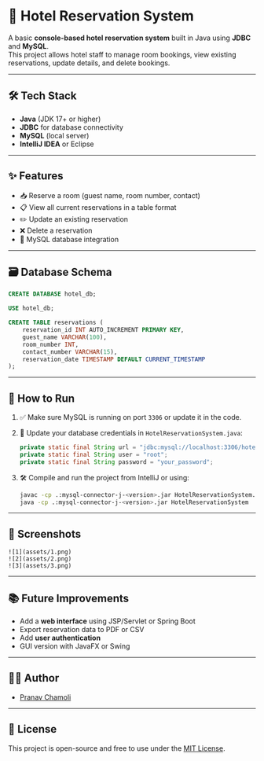 # 🏨 Hotel Reservation System

A basic **console-based hotel reservation system** built in Java using **JDBC** and **MySQL**.  
This project allows hotel staff to manage room bookings, view existing reservations, update details, and delete bookings.

---

## 🛠 Tech Stack

- **Java** (JDK 17+ or higher)
- **JDBC** for database connectivity
- **MySQL** (local server)
- **IntelliJ IDEA** or Eclipse

---

## ✨ Features

- 📥 Reserve a room (guest name, room number, contact)
- 📋 View all current reservations in a table format
- ✏️ Update an existing reservation
- ❌ Delete a reservation
- 💾 MySQL database integration

---

## 🗃️ Database Schema

```sql
CREATE DATABASE hotel_db;

USE hotel_db;

CREATE TABLE reservations (
    reservation_id INT AUTO_INCREMENT PRIMARY KEY,
    guest_name VARCHAR(100),
    room_number INT,
    contact_number VARCHAR(15),
    reservation_date TIMESTAMP DEFAULT CURRENT_TIMESTAMP
);
````

---

## 🚀 How to Run

1. ✅ Make sure MySQL is running on port `3306` or update it in the code.
2. 🔌 Update your database credentials in `HotelReservationSystem.java`:

   ```java
   private static final String url = "jdbc:mysql://localhost:3306/hotel_db";
   private static final String user = "root";
   private static final String password = "your_password";
   ```
3. 🛠 Compile and run the project from IntelliJ or using:

   ```bash
   javac -cp .:mysql-connector-j-<version>.jar HotelReservationSystem.java
   java -cp .:mysql-connector-j-<version>.jar HotelReservationSystem
   ```

---

## 📸 Screenshots

```
![1](assets/1.png)
![2](assets/2.png)
![3](assets/3.png)

```

---

## 📚 Future Improvements

* Add a **web interface** using JSP/Servlet or Spring Boot
* Export reservation data to PDF or CSV
* Add **user authentication**
* GUI version with JavaFX or Swing

---

## 🧑‍💻 Author

* [Pranav Chamoli](https://github.com/PranavChamoli06)

---

## 📌 License

This project is open-source and free to use under the [MIT License](LICENSE).

